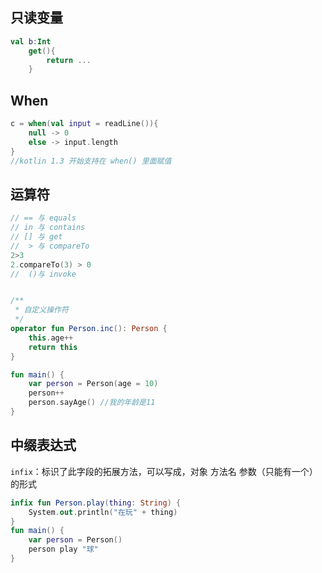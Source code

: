 ## 只读变量

```kotlin
val b:Int
	get(){
        return ...
    }
```

## When

```kotlin
c = when(val input = readLine()){
    null -> 0
    else -> input.length
}
//kotlin 1.3 开始支持在 when() 里面赋值
```

## 运算符

```kotlin
// == 与 equals
// in 与 contains
// [] 与 get
//  > 与 compareTo
2>3
2.compareTo(3) > 0
//  ()与 invoke


/**
 * 自定义操作符
 */
operator fun Person.inc(): Person {
    this.age++
    return this
}

fun main() {
    var person = Person(age = 10)
    person++
    person.sayAge()	//我的年龄是11
}
```

## 中缀表达式

`infix`：标识了此字段的拓展方法，可以写成，对象 方法名 参数（只能有一个）的形式

```kotlin
infix fun Person.play(thing: String) {
    System.out.println("在玩" + thing)
}
fun main() {
    var person = Person()
    person play "球"
}
```

